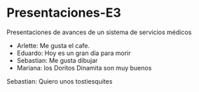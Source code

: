 # Presentaciones-E3
Presentaciones de avances de un sistema de servicios médicos
- Arlette: Me gusta el cafe.
- Eduardo: Hoy es un gran día para morir
- Sebastian: Me gusta dibujar 
- Mariana: los Doritos Dinamita son muy buenos






Sebastian: Quiero unos tostiesquites